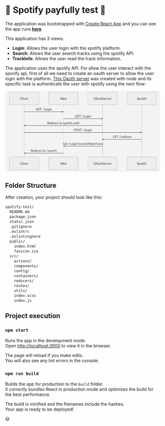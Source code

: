 # 🎵 Spotify payfully test 🎵 

The application was bootstrapped with [Create React App](https://github.com/facebookincubator/create-react-app) and you can see the app runs [**here**](https://payfully-spotify-test.herokuapp.com/).

This application has 3 views:
- **Login**: Allows the user login with the spotify platform.
- **Search**: Allows the user search tracks using the spotify API.
- **TrackInfo**: Allows the user read the track information.

The application uses the spotify API. For allow the user interact with the sporify api, first of all we need to create an oauth server to allow the user login with the platform. [This Oauth server](https://payfully-spotify-api-test.herokuapp.com/) was created with node and its specific task is authenticate the user with spotify using the next flow:

<img src="./src/assets/umlLoginFlow.png">

## Folder Structure

After creation, your project should look like this:

```
spotify-test/
  README.md
  package.json
  static.json
  .gitignore
  .eslintrc
  .eslintingnore
  public/
    index.html
    favicon.ico
  src/
    actions/
    components/
    config/
    containers/
    reducers/
    routes/
    utils/
    index.scss
    index.js
```

## Project execution
### `npm start`

Runs the app in the development mode.<br>
Open [http://localhost:3000](http://localhost:3000) to view it in the browser.

The page will reload if you make edits.<br>
You will also see any lint errors in the console.

### `npm run build`

Builds the app for production to the `build` folder.<br>
It correctly bundles React in production mode and optimizes the build for the best performance.

The build is minified and the filenames include the hashes.<br>
Your app is ready to be deployed!

😃
